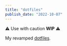 ```yaml
---
title: "dotfiles"
publish_date: "2022-10-07"
---
```


⚠️ Use with caution <b>WIP</b> ⚠️

My revamped [dotfiles](https://github.com/rajikaimal/dotfiles). 
